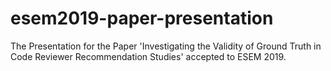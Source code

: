 # esem2019-paper-presentation
The Presentation for the Paper 'Investigating the Validity of Ground Truth in Code Reviewer Recommendation Studies' accepted to ESEM 2019.
